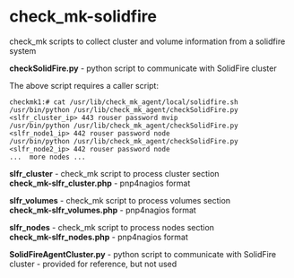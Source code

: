 # check_mk-solidfire
check_mk scripts to collect cluster and volume information from a solidfire system

<b>checkSolidFire.py</b> - python script to communicate with SolidFire cluster

The above script requires a caller script:
```
checkmk1:# cat /usr/lib/check_mk_agent/local/solidfire.sh
/usr/bin/python /usr/lib/check_mk_agent/checkSolidFire.py <slfr_cluster_ip> 443 rouser password mvip
/usr/bin/python /usr/lib/check_mk_agent/checkSolidFire.py <slfr_node1_ip> 442 rouser password node
/usr/bin/python /usr/lib/check_mk_agent/checkSolidFire.py <slfr_node2_ip> 442 rouser password node
...  more nodes ...

```

<b>slfr_cluster</b> - check_mk script to process cluster section<br>
<b>check_mk-slfr_cluster.php</b> - pnp4nagios format

<b>slfr_volumes</b> - check_mk script to process volumes section<br>
<b>check_mk-slfr_volumes.php</b> - pnp4nagios format

<b>slfr_nodes</b> - check_mk script to process nodes section<br>
<b>check_mk-slfr_nodes.php</b> - pnp4nagios format

<b>SolidFireAgentCluster.py</b> - python script to communicate with SolidFire cluster - provided for reference, but not used

